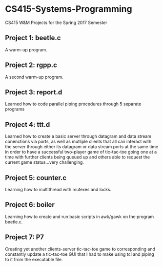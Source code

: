 # CS415-Systems-Programming
CS415 W&amp;M Projects for the Spring 2017 Semester

## Project 1: beetle.c
A warm-up program.

## Project 2: rgpp.c
A second warm-up program.

## Project 3: report.d
Learned how to code parallel piping procedures through 5 separate programs

## Project 4: ttt.d
Learned how to create a basic server through datagram and data stream conenctions via ports, as well as mutliple clients that all can interact with the server through either its datagram or data stream ports at the same time in order to have a successful two-player game of tic-tac-toe going one at a time with further clients being queued up and others able to request the current game status...very challenging.

## Project 5: counter.c
Learning how to multithread with mutexes and locks.

## Project 6: boiler
Learning how to create and run basic scripts in awk/gawk on the program beetle.c.

## Project 7: P7
Creating yet another clients-server tic-tac-toe game to corresponding and constantly update a tic-tac-toe GUI that I had to make using tcl and piping to it from the executable file.

